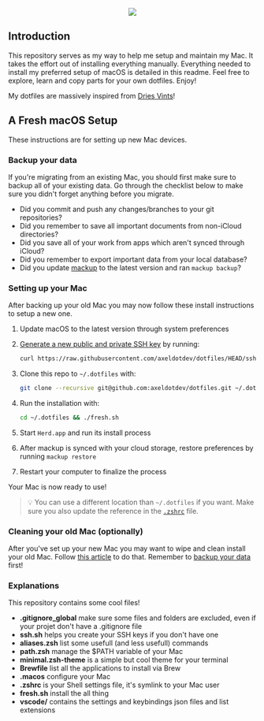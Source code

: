 <p align="center"><img src="https://banners.beyondco.de/Axeldotdev's%20Dotfiles.png?theme=light&packageManager=&packageName=axeldotdev%2Fdotfiles&pattern=topography&style=style_1&description=Install+your+Macbook+from+A+to+Z&md=1&showWatermark=1&fontSize=100px&images=clipboard-list"></p>

## Introduction

This repository serves as my way to help me setup and maintain my Mac. It takes the effort out of installing everything manually. Everything needed to install my preferred setup of macOS is detailed in this readme. Feel free to explore, learn and copy parts for your own dotfiles. Enjoy!

My dotfiles are massively inspired from [Dries Vints](https://github.com/driesvints)!

## A Fresh macOS Setup

These instructions are for setting up new Mac devices.

### Backup your data

If you're migrating from an existing Mac, you should first make sure to backup all of your existing data. Go through the checklist below to make sure you didn't forget anything before you migrate.

- Did you commit and push any changes/branches to your git repositories?
- Did you remember to save all important documents from non-iCloud directories?
- Did you save all of your work from apps which aren't synced through iCloud?
- Did you remember to export important data from your local database?
- Did you update [mackup](https://github.com/lra/mackup) to the latest version and ran `mackup backup`?

### Setting up your Mac

After backing up your old Mac you may now follow these install instructions to setup a new one.

1. Update macOS to the latest version through system preferences
2. [Generate a new public and private SSH key](https://docs.github.com/en/github/authenticating-to-github/generating-a-new-ssh-key-and-adding-it-to-the-ssh-agent) by running:

   ```zsh
   curl https://raw.githubusercontent.com/axeldotdev/dotfiles/HEAD/ssh.sh | sh -s "<your-email-address>"
   ```

3. Clone this repo to `~/.dotfiles` with:

    ```zsh
    git clone --recursive git@github.com:axeldotdev/dotfiles.git ~/.dotfiles
    ```

4. Run the installation with:

    ```zsh
    cd ~/.dotfiles && ./fresh.sh
    ```

5. Start `Herd.app` and run its install process
6. After mackup is synced with your cloud storage, restore preferences by running `mackup restore`
7. Restart your computer to finalize the process

Your Mac is now ready to use!

> 💡 You can use a different location than `~/.dotfiles` if you want. Make sure you also update the reference in the [`.zshrc`](./.zshrc#L2) file.

### Cleaning your old Mac (optionally)

After you've set up your new Mac you may want to wipe and clean install your old Mac. Follow [this article](https://support.apple.com/guide/mac-help/erase-and-reinstall-macos-mh27903/mac) to do that. Remember to [backup your data](#backup-your-data) first!

### Explanations

This repository contains some cool files!

- **.gitignore_global** make sure some files and folders are excluded, even if your projet don't have a .gitignore file
- **ssh.sh** helps you create your SSH keys if you don't have one
- **aliases.zsh** list some usefull (and less usefull) commands
- **path.zsh** manage the $PATH variable of your Mac
- **minimal.zsh-theme** is a simple but cool theme for your terminal
- **Brewfile** list all the applications to install via Brew
- **.macos** configure your Mac
- **.zshrc** is your Shell settings file, it's symlink to your Mac user
- **fresh.sh** install the all thing
- **vscode/** contains the settings and keybindings json files and list extensions

